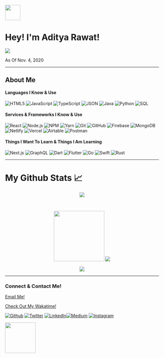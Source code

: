 <img src="https://raw.githubusercontent.com/aditya1rawat/aditya1rawat/master/images/wave.gif" width="50px"><h1>Hey! I'm Aditya Rawat!</h1>

![](https://komarev.com/ghpvc/?username=aditya1rawat&color=green&style=flat-square&label=Profile+Views)

As Of Nov. 4, 2020

---

<h2>About Me</h2>
<h4>Languages I Know & Use</h4>

![HTML5](https://img.shields.io/badge/-HTML5-000000?style=flat&logo=HTML5)
![JavaScript](https://img.shields.io/badge/-JavaScript-000000?style=flat&logo=javascript)
![TypeScript](https://img.shields.io/badge/-TypeScript-000000?style=flat&logo=typescript&logoColor=007ACC)
![JSON](https://img.shields.io/badge/-JSON-000000?style=flat&logo=json&logoColor=007ACC)
![Java](https://img.shields.io/badge/-Java-000000?style=flat&logo=Java&logoColor=007396)
![Python](https://img.shields.io/badge/-Python-000000?style=flat&logo=python)
![SQL](https://img.shields.io/badge/-SQL-000000?style=flat&logo=MySQL)

<h4>Services & Frameworks I Know & Use</h4>

![React](https://img.shields.io/badge/-React-000000?style=flat&logo=React&logoColor=61DAFB)
![Node.js](https://img.shields.io/badge/-Node.js-000000?style=flat&logo=node.js&logoColor=339933)
![NPM](https://img.shields.io/badge/-NPM-000000?style=flat&logo=npm&logoColor=339933)
![Yarn](https://img.shields.io/badge/-Yarn-000000?style=flat&logo=yarn&logoColor=F05032)
![Git](https://img.shields.io/badge/-Git-000000?style=flat&logo=git&logoColor=F05032)
![GitHub](https://img.shields.io/badge/-GitHub-000000?style=flat&logo=github&logoColor=339933)
![Firebase](https://img.shields.io/badge/-Firebase-000000?style=flat&logo=firebase&logoColor=FCC624)
![MongoDB](https://img.shields.io/badge/-MongoDB-000000?style=flat&logo=mongodb&logoColor=FCC624)
![Netlify](https://img.shields.io/badge/-Netlify-000000?style=flat&logo=netlify&logoColor=F05032)
![Vercel](https://img.shields.io/badge/-Vercel-000000?style=flat&logo=vercel&logoColor=61DAFB)
![Airtable](https://img.shields.io/badge/-Airtable-000000?style=flat&logo=airtable&logoColor=FCC624)
![Postman](https://img.shields.io/badge/-Postman-000000?style=flat&logo=postman&logoColor=F05032)

<h4>Things I Want To Learn & Things I Am Learning</h4>

![Next.js](https://img.shields.io/badge/-Next.js-000000?style=flat&logo=next.js&logoColor=339933)
![GraphQL](https://img.shields.io/badge/-GraphQL-000000?style=flat&logo=graphql&logoColor=339933)
![Dart](https://img.shields.io/badge/-Dart-000000?style=flat&logo=dart&logoColor=339933)
![Flutter](https://img.shields.io/badge/-Flutter-000000?style=flat&logo=flutter&logoColor=339933)
![Go](https://img.shields.io/badge/-Go-000000?style=flat&logo=go&logoColor=339933)
![Swift](https://img.shields.io/badge/-Swift-000000?style=flat&logo=swift&logoColor=339933)
![Rust](https://img.shields.io/badge/-Rust-000000?style=flat&logo=rust&logoColor=339933)

---

<h1>My Github Stats &#x1f4c8;</h1>

<div>
  <p align="center">
  <a href="https://github.com/ryo-ma/github-profile-trophy">
    <img align="center" margin="10" src="https://github-profile-trophy.vercel.app/?username=ryo-ma&column=7&margin-w=15&margin-h=15&theme=onedark"/>
  </a>
  </p>
</div>
<br />
<div align="center">
  <p align="center">
    <img height="165" src="https://github-readme-stats.vercel.app/api?username=aditya1rawat&count_private=true&include_all_commits=true&show_icons=true&theme=radical" />
    <img src="https://github-readme-stats.vercel.app/api/top-langs/?username=aditya1rawat&layout=compact&theme=radical" />
  </p>
  <p align="center">
    <img src="https://github-readme-stats.vercel.app/api/wakatime?username=aditya1rawat&theme=radical" />
  </p>
</div>

---

<h3>Connect & Contact Me!</h3>
<p><a href="mailto:aditya1rawat@gmail.com">Email Me!</a></p>
<p><a href="https://wakatime.com/@aditya1rawat" target="_blank">Check Out My Wakatime!</a></p>
<p><a href="https://github.com/aditya1rawat" target="_blank"><img alt="Github" src="https://img.shields.io/badge/GitHub-%2312100E.svg?&style=for-the-badge&logo=Github&logoColor=white" /></a> <a href="https://twitter.com/aditya1rawat" target="_blank"><img alt="Twitter" src="https://img.shields.io/badge/twitter-%231DA1F2.svg?&style=for-the-badge&logo=twitter&logoColor=white" /></a> <a href="https://www.linkedin.com/in/aditya1rawat/" target="_blank"><img alt="LinkedIn" src="https://img.shields.io/badge/linkedin-%230077B5.svg?&style=for-the-badge&logo=linkedin&logoColor=white" /></a><a href="https://medium.com/@aditya1rawat" target="_blank"><img alt="Medium" src="https://img.shields.io/badge/medium-%2312100E.svg?&style=for-the-badge&logo=medium&logoColor=white" /></a> <a href="https://www.instagram.com/ad1tya_rawhaaat/" target="_blank"><img alt="Instagram" src="https://img.shields.io/badge/instagram-%7232BD.svg?&style=for-the-badge&logo=instagram&logoColor=white" /></a>
</p>

<a href="https://hackclub.com/"><img src="https://assets.hackclub.com/flag-orpheus-left.png" width="100"></a>
